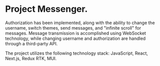 # Project Messenger. 

Authorization has been implemented, along with the ability to change the username, switch themes, send messages, and "infinite scroll" for messages. Message transmission is accomplished using WebSocket technology, while changing username and authorization are handled through a third-party API.

The project utilizes the following technology stack: 
JavaScript, React, Next.js, Redux RTK, MUI.

